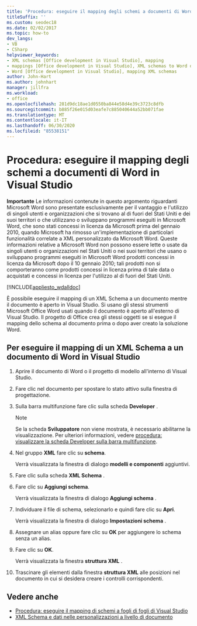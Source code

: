```yaml
---
title: 'Procedura: eseguire il mapping degli schemi a documenti di Word in Visual Studio'
titleSuffix: ''
ms.custom: seodec18
ms.date: 02/02/2017
ms.topic: how-to
dev_langs:
- VB
- CSharp
helpviewer_keywords:
- XML schemas [Office development in Visual Studio], mapping
- mappings [Office development in Visual Studio], XML schemas to Word documents
- Word [Office development in Visual Studio], mapping XML schemas
author: John-Hart
ms.author: johnhart
manager: jillfra
ms.workload:
- office
ms.openlocfilehash: 281d9dc18ae1d0550ba844e58d4e39c3723c8dfb
ms.sourcegitcommit: b885f26e015d03eafe7c885040644a52bb071fae
ms.translationtype: MT
ms.contentlocale: it-IT
ms.lasthandoff: 06/30/2020
ms.locfileid: "85538151"
---
```

# <a name="how-to-map-schemas-to-word-documents-inside-visual-studio"></a>Procedura: eseguire il mapping degli schemi a documenti di Word in Visual Studio
  **Importante** Le informazioni contenute in questo argomento riguardanti Microsoft Word sono presentate esclusivamente per il vantaggio e l'utilizzo di singoli utenti e organizzazioni che si trovano al di fuori del Stati Uniti e dei suoi territori o che utilizzano o sviluppano programmi eseguiti in Microsoft Word, che sono stati concessi in licenza da Microsoft prima del gennaio 2010, quando Microsoft ha rimosso un'implementazione di particolari funzionalità correlate a XML personalizzato da Microsoft Word. Queste informazioni relative a Microsoft Word non possono essere lette o usate da singoli utenti o organizzazioni nel Stati Uniti o nei suoi territori che usano o sviluppano programmi eseguiti in Microsoft Word prodotti concessi in licenza da Microsoft dopo il 10 gennaio 2010; tali prodotti non si comporteranno come prodotti concessi in licenza prima di tale data o acquistati e concessi in licenza per l'utilizzo al di fuori del Stati Uniti.

 [!INCLUDE[appliesto_wdalldoc](../vsto/includes/appliesto-wdalldoc-md.md)]

 È possibile eseguire il mapping di un XML Schema a un documento mentre il documento è aperto in Visual Studio. Si usano gli stessi strumenti Microsoft Office Word usati quando il documento è aperto all'esterno di Visual Studio. Il progetto di Office crea gli stessi oggetti se si esegue il mapping dello schema al documento prima o dopo aver creato la soluzione Word.

## <a name="to-map-an-xml-schema-to-a-word-document-in-visual-studio"></a>Per eseguire il mapping di un XML Schema a un documento di Word in Visual Studio

1. Aprire il documento di Word o il progetto di modello all'interno di Visual Studio.

2. Fare clic nel documento per spostare lo stato attivo sulla finestra di progettazione.

3. Sulla barra multifunzione fare clic sulla scheda **Developer** .

    > [!NOTE]
    > Se la scheda **Sviluppatore** non viene mostrata, è necessario abilitarne la visualizzazione. Per ulteriori informazioni, vedere [procedura: visualizzare la scheda Developer sulla barra multifunzione](../vsto/how-to-show-the-developer-tab-on-the-ribbon.md).

4. Nel gruppo **XML** fare clic su **schema**.

     Verrà visualizzata la finestra di dialogo **modelli e componenti** aggiuntivi.

5. Fare clic sulla scheda **XML Schema** .

6. Fare clic su **Aggiungi schema**.

     Verrà visualizzata la finestra di dialogo **Aggiungi schema** .

7. Individuare il file di schema, selezionarlo e quindi fare clic su **Apri**.

     Verrà visualizzata la finestra di dialogo **Impostazioni schema** .

8. Assegnare un alias oppure fare clic su **OK** per aggiungere lo schema senza un alias.

9. Fare clic su **OK**.

     Verrà visualizzata la finestra **struttura XML** .

10. Trascinare gli elementi dalla finestra **struttura XML** alle posizioni nel documento in cui si desidera creare i controlli corrispondenti.

## <a name="see-also"></a>Vedere anche
- [Procedura: eseguire il mapping di schemi a fogli di fogli di Visual Studio](../vsto/how-to-map-schemas-to-worksheets-inside-visual-studio.md)
- [XML Schema e dati nelle personalizzazioni a livello di documento](../vsto/xml-schemas-and-data-in-document-level-customizations.md)
